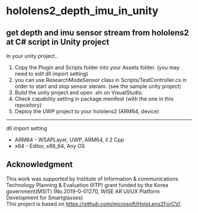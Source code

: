 # hololens2_depth_imu_in_unity

get depth and imu sensor stream from hololens2 at C# script in Unity project
--
In your unity project..
1. Copy the Plugin and Scripts folder into your Assets folder. (you may need to edit dll import setting)
2. you can use ResearchModeSensor class in Scripts/TestController.cs in order to start and stop sensor steram. (see the sample unity project)
3. Bulid the unity project and open .sln on VisualStudio.
4. Check capability setting in package.menifest (with the one in this repository)
5. Deploy the UWP project to your hololens2 (ARM64, device)

---
dll import setting
* ARM64 - WSAPLayer, UWP, ARM64, il 2 Cpp
* x64 - Editor, x86_64, Any OS
## Acknowledgment
This work was supported by Institute of Information & communications Technology Planning & Evaluation (IITP) grant funded by the Korea government(MSIT) (No.2019-0-01270, WISE AR UI/UX Platform Development for Smartglasses)  
This project is based on https://github.com/microsoft/HoloLens2ForCV/.  
